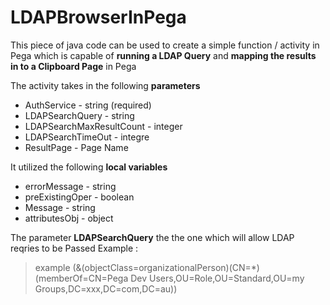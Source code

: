 # LDAPBrowserInPega
This piece of java code can be used to create a simple function / activity in Pega which is capable of **running a LDAP Query** and **mapping the results in to a Clipboard Page** in Pega

The activity takes in the following **parameters**

* AuthService - string (required)
* LDAPSearchQuery - string
* LDAPSearchMaxResultCount - integer
* LDAPSearchTimeOut - integre
* ResultPage - Page Name

It utilized the following **local variables** 

* errorMessage - string
* preExistingOper - boolean
* Message - string
* attributesObj - object

The parameter **LDAPSearchQuery** the the one which will allow LDAP reqries to be Passed Example : 
> example (&(objectClass=organizationalPerson)(CN=*)(memberOf=CN=Pega Dev Users,OU=Role,OU=Standard,OU=my Groups,DC=xxx,DC=com,DC=au))
